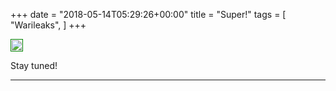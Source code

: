 +++
date = "2018-05-14T05:29:26+00:00"
title = "Super!"
tags = [
    "Warileaks",
]
+++

<div class="container" style="width:auto">
  <a target="blank" href="https://image.ibb.co/maOurJ/m143_1.jpg">
    <img src="https://image.ibb.co/maOurJ/m143_1.jpg" style="padding:1px;border:thin solid green;max-width:100%">
  </a>
</div>
<!--more-->


Stay tuned!


<hr>
